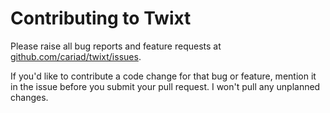 # Contributing to Twixt

Please raise all bug reports and feature requests at [github.com/cariad/twixt/issues](https://github.com/cariad/twixt/issues).

If you'd like to contribute a code change for that bug or feature, mention it in the issue before you submit your pull request. I won't pull any unplanned changes.
